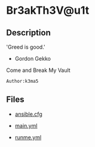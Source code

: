 # Br3akTh3V@u1t

## Description

'Greed is good.'
- Gordon Gekko


Come and Break My Vault

`Author:k3ma5`

## Files

* [ansible.cfg](files/ansible.cfg)

* [main.yml](files/main.yml)

* [runme.yml](files/runme.yml)

